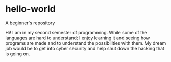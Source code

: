 # hello-world
A beginner's repository

Hi!
I am in my second semester of programming. While some of the languages are hard to understand; I enjoy learning it and seeing how programs are made and to understand the possibilities with them. My dream job would be to get into cyber security and help shut down the hacking that is going on. 
